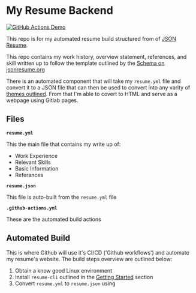 # My Resume Backend
[![GitHub Actions Demo](https://github.com/mrreyes512/resume/actions/workflows/github-actions-demo.yml/badge.svg)](https://github.com/mrreyes512/resume/actions/workflows/github-actions-demo.yml)

This repo is for my automated resume build structured from of [JSON Resume](https://jsonresume.org/).

This repo contains my work history, overview statement, references, and skill written up to follow the template outlined by the [Schema on jsonresume.org](https://jsonresume.org/schema/)

There is an automated component that will take my `resume.yml` file and convert it to a JSON file that can then be used to convert into any varity of [themes outlined](https://jsonresume.org/themes/). From that I'm able to covert to HTML and serve as a webpage using Gitlab pages. 

## Files

**`resume.yml`**

This the main file that contains my write up of:
* Work Experience
* Relevant Skills
* Basic Information
* Referances

**`resume.json`**

This file is auto-built from the `resume.yml` file

**`.github-actions.yml`**

These are the automated build actions

## Automated Build

This is where Github will use it's CI/CD ('Github workflows') and automate my resume's website. The build steps overview are outlined below:

1) Obtain a know good Linux environment
2) Install `resume-cli` outlined in the [Getting Started](https://jsonresume.org/getting-started/) section
3) Convert `resume.yml` to `resume.json` using 
